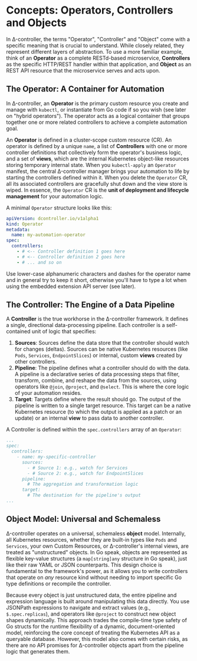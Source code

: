 # Concepts: Operators, Controllers and Objects

In Δ-controller, the terms "Operator", "Controller" and "Object" come with a specific meaning that is crucial to understand. While closely related, they represent different layers of abstraction. To use a more familiar example, think of an **Operator** as a complete RESTd-based microservice, **Controllers** as the specific HTTP/REST handler within that application, and **Object** as an REST API resource that the microservice serves and acts upon.

## The Operator: A Container for Automation

In Δ-controller, an **Operator** is the primary custom resource you create and manage with `kubectl`, or instantiate from Go code if so you wish (see later on "hybrid operators"). The operator acts as a logical container that groups together one or more related controllers to achieve a complete automation goal.

An **Operator** is defined in a cluster-scope custom resource (CR). An operator is defined by a unique `name`, a list of **Controllers** with one or more controller definitions that collectively form the operator's business logic, and a set of **views**, which are the internal Kubernetes object-like resources storing temporary internal state. When you `kubectl-apply` an `Operator` manifest, the central Δ-controller manager brings your automation to life by starting the controllers defined within it. When you delete the `Operator` CR, all its associated controllers are gracefully shut down and the view store is wiped. In essence, the `Operator` CR is the **unit of deployment and lifecycle management** for your automation logic.

A minimal `Operator` structure looks like this:

```yaml
apiVersion: dcontroller.io/v1alpha1
kind: Operator
metadata:
  name: my-automation-operator
spec:
  controllers:
    - # <-- Controller definition 1 goes here
    - # <-- Controller definition 2 goes here
    - # ... and so on
```

Use lower-case alphanumeric characters and dashes for the operator name and in general try to keep it short, otherwise you'll have to type a lot when using the embedded extension API server (see later).

## The Controller: The Engine of a Data Pipeline

A **Controller** is the true workhorse in the Δ-controller framework. It defines a single, directional data-processing pipeline. Each controller is a self-contained unit of logic that specifies:

1.  **Sources**: Sources define the data store that the controller should watch for changes (deltas). Sources can be native Kubernetes resources (like `Pods`, `Services`, `EndpointSlices`) or internal, custom **views** created by other controllers.
2.  **Pipeline**: The pipeline defines what a controller should do with the data. A pipeline is a declarative series of data processing steps that filter, transform, combine, and reshape the data from the sources, using operators like `@join`, `@project`, and `@select`. This is where the core logic of your automation resides.
3.  **Target**: Targets define where the result should go. The output of the pipeline is written to a single target resource. This target can be a native Kubernetes resource (to which the output is applied as a patch or an update) or an internal **view** to pass data to another controller.

A Controller is defined within the `spec.controllers` array of an `Operator`:

```yaml
...
spec:
  controllers:
    - name: my-specific-controller
      sources:
        - # Source 1: e.g., watch for Services
        - # Source 2: e.g., watch for EndpointSlices
      pipeline:
        # The aggregation and transformation logic
      target:
        # The destination for the pipeline's output
...
```

## Object Model: Universal and Schemaless

Δ-controller operates on a universal, schemaless **object** model. Internally, all Kubernetes resources, whether they are built-in types like `Pods` and `Services`, your own Custom Resources, or Δ-controller's internal views, are treated as "unstructured" objects. In Go speak, objects are represented as flexible key-value structures (a `map[string]any` structure in Go speak), just like their raw YAML or JSON counterparts. This design choice is fundamental to the framework's power, as it allows you to write controllers that operate on *any* resource kind without needing to import specific Go type definitions or recompile the controller.

Because every object is just unstructured data, the entire pipeline and expression language is built around manipulating this data directly. You use JSONPath expressions to navigate and extract values (e.g., `$.spec.replicas`), and operators like `@project` to construct new object shapes dynamically. This approach trades the compile-time type safety of Go structs for the runtime flexibility of a dynamic, document-oriented model, reinforcing the core concept of treating the Kubernetes API as a queryable database. However, this model also comes with certain risks, as there are no API promises for Δ-controller objects apart from the pipeline logic that generates them.
